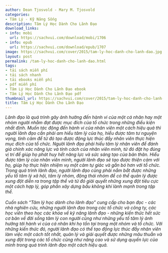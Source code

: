 ```yaml
---
author: Dean Tjosvold - Mary M. Tjosvold
categories:
- Tâm Lý - Kỹ Năng Sống
description: Tâm Lý Học Dành Cho Lãnh Đạo
download_links:
- info: mobi
  url: https://sachvui.com/download/mobi/1706
- info: epub
  url: https://sachvui.com/download/epub/1707
image: https://sachvui.com/cover/2015/tam-ly-hoc-danh-cho-lanh-dao.jpg
layout: post
permalink: /tam-ly-hoc-danh-cho-lanh-dao.html
tags:
- tải sách miễn phí
- tải sách nhanh
- tải ebooks miễn phí
- pdf miễn phí
- Tâm Lý Học Dành Cho Lãnh Đạo ebook
- Tâm Lý Học Dành Cho Lãnh Đạo pdf
thumbnail_url: https://sachvui.com/cover/2015/tam-ly-hoc-danh-cho-lanh-dao.jpg
title: Tâm Lý Học Dành Cho Lãnh Đạo
---
```


 <div class="item-desc text-justify"> <p><em>Lãnh đạo là quá trình gây ảnh hưởng đến hành vi của một cá nhân hay một nhóm người nhằm đạt được mục đích của tổ chức trong những điều kiện nhất định. Muốn tác động đến hành vi của nhân viên một cách hiệu quả thì người lãnh đạo cần phải am hiểu tâm lý của họ, hiểu được tâm tư nguyện vọng, tình cảm để từ đó tạo được động lực thúc đẩy nhân viên thực hiện mục đích của tổ chức. Người lãnh đạo phải hiểu tâm lý nhân viên để đánh giá chính xác năng lực và tính cách của nhân viên mình, từ đó đặt họ đúng vị trí để giúp họ phát huy hết năng lực và sức sáng tạo của bản thân. Hiểu được tâm lý của nhân viên mình, người lãnh đạo sẽ tạo được thiện cảm với họ, giúp họ thực hiện nhiệm vụ một cảm tự giác và gắn bó hơn với tổ chức. Trong quá trình lãnh đạo, người lãnh đạo cũng phải nắm bắt được những yếu tố tâm lý xã hội, tâm lý nhóm, động thái nhóm để có thể quản lý được xung đột diễn ra trong tập thể và từ đó giải quyết những xung đột tiêu cực một cách hợp lý, góp phần xây dựng bầu không khí lành mạnh trong tập thể.<br><br>Cuốn sách “Tâm lý học dành cho lãnh đạo” cung cấp cho bạn đọc - các nhà nghiên cứu, những người lãnh đạo trong các tổ chức và công ty, các học viên theo học các khóa về kỹ năng lãnh đạo - những kiến thức hết sức cơ bản về đời sống tâm lý con người cũng như những yếu tố tâm lý ảnh hưởng tới hành vi của cá nhân khi họ tồn tại trong một nhóm và tổ chức. Với những kiến thức đó, người lãnh đạo có thể tạo động lực thúc đẩy nhân viên làm việc một cách tốt nhất, quản lý và giải quyết được những mâu thuẫn và xung đột trong các tổ chức cũng như nâng cao và sử dụng quyền lực của mình trong quá trình lãnh đạo một cách hiệu quả.</em><br> </p> </div>